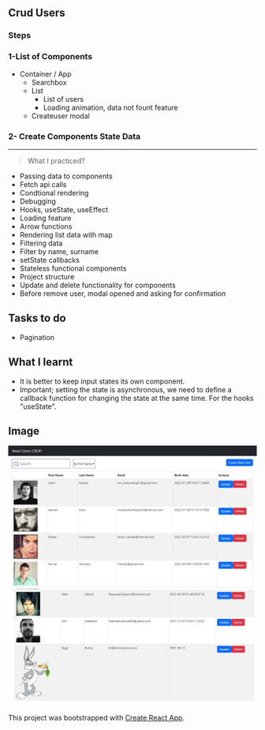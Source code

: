 ## Crud Users

### Steps

### 1-List of Components

- Container / App
  - Searchbox
  - List
    - List of users
    - Loading animation, data not fount feature
  * Createuser modal

### 2- Create Components State Data

---

> What I practiced?

- Passing data to components
- Fetch api calls
- Condtional rendering
- Debugging
- Hooks, useState, useEffect
- Loading feature
- Arrow functions
- Rendering list data with map
- Filtering data
- Filter by name, surname
- setState callbacks
- Stateless functional components
- Project structure
- Update and delete functionality for components
- Before remove user, modal opened and asking for confirmation

## Tasks to do

- Pagination

## What I learnt

- It is better to keep input states its own component.
- Important; setting the state is asynchronous, we need to define a callback function for changing the state at the same time. For the hooks "useState".

## Image

![alt text](./public/asstes/images/navbar-crud.jpg "Tasks")
![alt text](./public/asstes/images/update-delete-crud.jpg "Tasks")

This project was bootstrapped with [Create React App](https://github.com/facebook/create-react-app).
